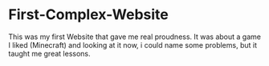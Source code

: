 # First-Complex-Website
This was my first Website that gave me real proudness. It was about a game I liked (Minecraft) and looking at it now, i could name some problems, but it taught me great lessons.
